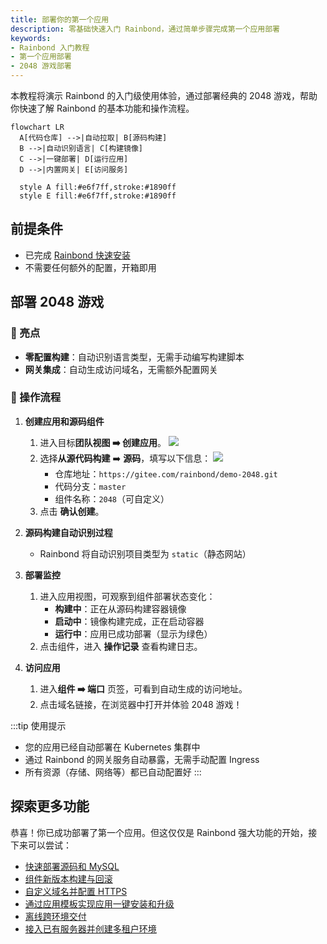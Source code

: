 ```yaml
---
title: 部署你的第一个应用
description: 零基础快速入门 Rainbond，通过简单步骤完成第一个应用部署
keywords:
- Rainbond 入门教程
- 第一个应用部署
- 2048 游戏部署
---
```


本教程将演示 Rainbond 的入门级使用体验，通过部署经典的 2048 游戏，帮助你快速了解 Rainbond 的基本功能和操作流程。

```mermaid
flowchart LR
  A[代码仓库] -->|自动拉取| B[源码构建]
  B -->|自动识别语言| C[构建镜像]
  C -->|一键部署| D[运行应用]
  D -->|内置网关| E[访问服务]

  style A fill:#e6f7ff,stroke:#1890ff
  style E fill:#e6f7ff,stroke:#1890ff
```

## 前提条件

- 已完成 [Rainbond 快速安装](/docs/quick-start/quick-install)
- 不需要任何额外的配置，开箱即用

## 部署 2048 游戏

### 🚀 亮点

- **零配置构建**：自动识别语言类型，无需手动编写构建脚本
- **网关集成**：自动生成访问域名，无需额外配置网关

### 🧩 操作流程

1. **创建应用和源码组件**
    1. 进入目标**团队视图 ➡️ 创建应用**。
    ![](/docs/tutorial/via-rainbond-deploy-sourceandmiddleware/team.png)
    2. 选择**从源代码构建** ➡️ **源码**，填写以下信息：
    ![](/docs/tutorial/via-rainbond-deploy-sourceandmiddleware/source.png)
        - 仓库地址：`https://gitee.com/rainbond/demo-2048.git`
        - 代码分支：`master`
        - 组件名称：`2048`（可自定义）
    3. 点击 **确认创建**。

2. **源码构建自动识别过程**
    - Rainbond 将自动识别项目类型为 `static`（静态网站）

3. **部署监控**
    1. 进入应用视图，可观察到组件部署状态变化：
        - **构建中**：正在从源码构建容器镜像
        - **启动中**：镜像构建完成，正在启动容器
        - **运行中**：应用已成功部署（显示为绿色）
    2. 点击组件，进入 **操作记录** 查看构建日志。

    

4. **访问应用**
    1. 进入**组件 ➡️ 端口** 页签，可看到自动生成的访问地址。
    2. 点击域名链接，在浏览器中打开并体验 2048 游戏！


:::tip 使用提示
- 您的应用已经自动部署在 Kubernetes 集群中
- 通过 Rainbond 的网关服务自动暴露，无需手动配置 Ingress
- 所有资源（存储、网络等）都已自动配置好
:::

## 探索更多功能

恭喜！你已成功部署了第一个应用。但这仅仅是 Rainbond 强大功能的开始，接下来可以尝试：

- [快速部署源码和 MySQL](../tutorial/via-rainbond-deploy-sourceandmiddleware)
- [组件新版本构建与回滚](../tutorial/component-version-update-and-rollback)
- [自定义域名并配置 HTTPS](../tutorial/custom-gateway)
- [通过应用模板实现应用一键安装和升级](../tutorial/app-template-manage)
- [离线跨环境交付](../tutorial/app-template-offline)
- [接入已有服务器并创建多租户环境](../tutorial/docking-selfhost)